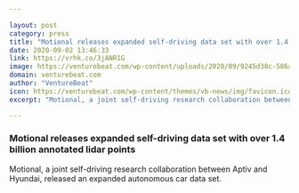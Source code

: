 ```yaml
---

layout: post
category: press
title: "Motional releases expanded self-driving data set with over 1.4 billion annotated lidar points"
date: 2020-09-02 13:46:33
link: https://vrhk.co/3jANR1G
image: https://venturebeat.com/wp-content/uploads/2020/09/9245d38c-586a-4225-9847-422b19c7bf2b.png?w=1200&strip=all
domain: venturebeat.com
author: "VentureBeat"
icon: https://venturebeat.com/wp-content/themes/vb-news/img/favicon.ico
excerpt: "Motional, a joint self-driving research collaboration between Aptiv and Hyundai, released an expanded autonomous car data set."

---
```


### Motional releases expanded self-driving data set with over 1.4 billion annotated lidar points

Motional, a joint self-driving research collaboration between Aptiv and Hyundai, released an expanded autonomous car data set.